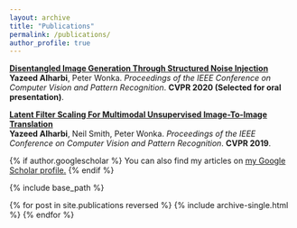 ```yaml
---
layout: archive
title: "Publications"
permalink: /publications/
author_profile: true
---
```

<b>[Disentangled Image Generation Through Structured Noise Injection](https://arxiv.org/pdf/2004.12411.pdf)</b> <br> 
<b>Yazeed Alharbi</b>, Peter Wonka.
<i>Proceedings of the IEEE Conference on Computer Vision and Pattern Recognition</i>. <b>CVPR 2020 (Selected for oral presentation)</b>.

<b>[Latent Filter Scaling For Multimodal Unsupervised Image-To-Image Translation](http://openaccess.thecvf.com/content_CVPR_2019/papers/Alharbi_Latent_Filter_Scaling_for_Multimodal_Unsupervised_Image-To-Image_Translation_CVPR_2019_paper.pdf)</b> <br> 
<b>Yazeed Alharbi</b>, Neil Smith, Peter Wonka.
<i>Proceedings of the IEEE Conference on Computer Vision and Pattern Recognition</i>. <b>CVPR 2019</b>.


{% if author.googlescholar %}
  You can also find my articles on <u><a href="{{author.googlescholar}}">my Google Scholar profile</a>.</u>
{% endif %}

{% include base_path %}

{% for post in site.publications reversed %}
  {% include archive-single.html %}
{% endfor %}
